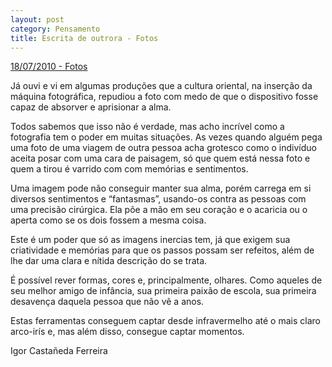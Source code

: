```yaml
---
layout: post
category: Pensamento
title: Escrita de outrora - Fotos
---
```


[18/07/2010 - Fotos](https://www.recantodasletras.com.br/pensamentos/2385723)

Já ouvi e vi em algumas produções que a cultura oriental, na inserção da máquina fotográfica, repudiou a foto com medo de que o dispositivo fosse capaz de absorver e aprisionar a alma.
	
Todos sabemos que isso não é verdade, mas acho incrível como a fotografia tem o poder em muitas situações. As vezes quando alguém pega uma foto de uma viagem de outra pessoa acha grotesco como o indivíduo aceita posar com uma cara de paisagem, só que quem está nessa foto e quem a tirou é varrido com com memórias e sentimentos.

Uma imagem pode não conseguir manter sua alma, porém carrega em si diversos sentimentos e “fantasmas”, usando-os contra as pessoas com uma precisão cirúrgica. Ela põe a mão em seu coração e o acaricia ou o aperta como se os dois fossem a mesma coisa.

Este é um poder que só as imagens inercias tem, já que exigem sua criatividade e memórias para que os passos possam ser refeitos, além de lhe dar uma clara e nítida descrição do se trata.

É possível rever formas, cores e, principalmente, olhares. Como aqueles de seu melhor amigo de infância, sua primeira paixão de escola, sua primeira desavença daquela pessoa que não vê a anos.

Estas ferramentas conseguem captar desde infravermelho até o mais claro arco-irís e, mas além disso, consegue captar momentos.

Igor Castañeda Ferreira
